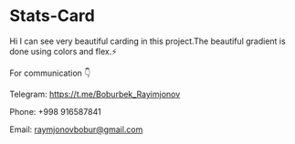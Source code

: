 # Stats-Card
Hi I can see very beautiful carding in this project.The beautiful gradient is done using colors and flex.⚡


For communication 👇

Telegram: https://t.me/Boburbek_Rayimjonov

Phone: +998 916587841

Email: raymjonovbobur@gmail.com

